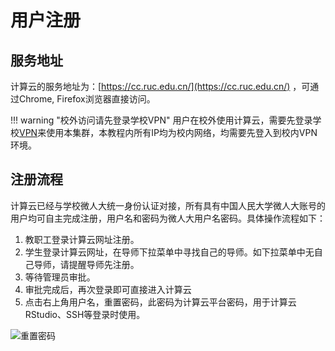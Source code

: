 # 用户注册

## 服务地址

计算云的服务地址为：[https://cc.ruc.edu.cn/](https://cc.ruc.edu.cn/) ，可通过Chrome, Firefox浏览器直接访问。

!!! warning "校外访问请先登录学校VPN"
    用户在校外使用计算云，需要先登录学校[VPN](https://vpn.ruc.edu.cn/)来使用本集群，本教程内所有IP均为校内网络，均需要先登入到校内VPN环境。

## 注册流程

计算云已经与学校微人大统一身份认证对接，所有具有中国人民大学微人大账号的用户均可自主完成注册，用户名和密码为微人大用户名密码。具体操作流程如下：

1. 教职工登录计算云网址注册。
2. 学生登录计算云网址，在导师下拉菜单中寻找自己的导师。如下拉菜单中无自己导师，请提醒导师先注册。
3. 等待管理员审批。
4. 审批完成后，再次登录即可直接进入计算云
5. 点击右上角用户名，重置密码，此密码为计算云平台密码，用于计算云RStudio、SSH等登录时使用。

![重置密码](../images/reset_passwd.png)